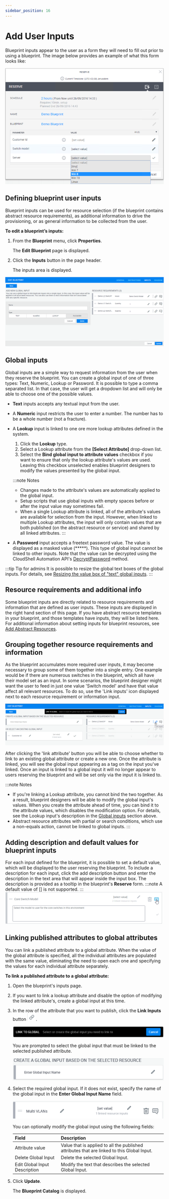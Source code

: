 ```yaml
---
sidebar_position: 16
---
```


# Add User Inputs

Blueprint inputs appear to the user as a form they will need to fill out prior to using a blueprint. The image below provides an example of what this form looks like:

![](/Images/CloudShell-Portal/Lab-Management/Environments/ReservePane_NEW.png)

## Defining blueprint user inputs

Blueprint inputs can be used for resource selection (if the blueprint contains abstract resource requirements), as additional information to drive the provisioning, or as general information to be collected from the user.

**To edit a blueprint’s inputs:**

1. From the **Blueprint** menu, click **Properties**.
    
    The **Edit Blueprint** page is displayed.
    
2. Click the **Inputs** button in the page header.
    
    The inputs area is displayed.
    

![](/Images/CloudShell-Portal/Lab-Management/Environments/BlueprintInputsPane.png)

## Global inputs

Global inputs are a simple way to request information from the user when they reserve the blueprint. You can create a global input of one of three types: Text, Numeric, Lookup or Password. It is possible to type a comma separated list. In that case, the user will get a dropdown list and will only be able to choose one of the possible values.

- **Text** inputs accepts any textual input from the user.
- A **Numeric** input restricts the user to enter a number. The number has to be a whole number (not a fracture).
- A **Lookup** input is linked to one ore more lookup attributes defined in the system.
    
    1. Click the **Lookup** type.
    2. Select a Lookup attribute from the **\[Select Attribute\]** drop-down list.
    3. Select the **Bind global input to attribute values** checkbox if you want to ensure that only the lookup attribute's values are used. Leaving this checkbox unselected enables blueprint designers to modify the values presented by the global input.
    
    :::note Notes
    
    - Changes made to the attribute's values are automatically applied to the global input.
    - Setup scripts that use global inputs with empty spaces before or after the input value may sometimes fail.
    - When a single Lookup attribute is linked, all of the attribute's values are available for selection from the input. However, when linked to multiple Lookup attributes, the input will only contain values that are both published (on the abstract resource or service) and shared by all linked attributes.
    :::
- A **Password** input accepts a freetext password value. The value is displayed as a masked value (\*\*\*\*\*). This type of global input cannot be linked to other inputs. Note that the value can be decrypted using the CloudShell Automation API's [DecryptPassword](pathname:///api-docs/2023.3/Python-API/cloudshell.api.html?highlight=decryptpassword#cloudshell.api.cloudshell_api.CloudShellAPISession.DecryptPassword) method.

:::tip Tip for admins
It is possible to resize the global text boxes of the global inputs. For details, see [Resizing the value box of "text" global inputs](../../../admin/setting-up-cloudshell/cloudshell-configuration-options/resizing-the-value-box-of-text-global-inputs.md).
:::
## Resource requirements and additional info

Some blueprint inputs are directly related to resource requirements and information that are defined as user inputs. These inputs are displayed in the right hand section of this page. If you have abstract resource templates in your blueprint, and those templates have inputs, they will be listed here. For additional information about setting inputs for blueprint resources, see [Add Abstract Resources](./abstract-resources.md).

## Grouping together resource requirements and information

As the blueprint accumulates more required user inputs, it may become necessary to group some of them together into a single entry. One example would be if there are numerous switches in the blueprint, which all have their model set as an input. In some scenarios, the blueprint designer might want the user to feed in just one value 'Switch model' and have that value affect all relevant resources. To do so, use the 'Link inputs' icon displayed next to each resource requirement or information input.

![](/Images/CloudShell-Portal/Lab-Management/Environments/BlueprintInputsPaneLinkInputs.png)

After clicking the 'link attribute' button you will be able to choose whether to link to an existing global attribute or create a new one. Once the attribute is linked, you will see the global input appearing as a tag on the input you've linked. Once an input is linked to a global input it will no longer appear to users reserving the blueprint and will be set only via the input it is linked to.

:::note Notes

- If you're linking a Lookup attribute, you cannot bind the two together. As a result, blueprint designers will be able to modify the global input's values. When you create the attribute ahead of time, you can bind it to the attribute values, which disables the modification option. For details, see the Lookup input's description in the [Global inputs](#global-inputs) section above.
- Abstract resource attributes with partial or search conditions, which use a non-equals action, cannot be linked to global inputs.
:::
## Adding description and default values for blueprint inputs

For each input defined for the blueprint, it is possible to set a default value, which will be displayed to the user reserving the blueprint. To include a description for each input, click the add description button and enter the description in the text area that will appear inside the input box. The description is provided as a tooltip in the blueprint's **Reserve** form.
:::note
A default value of \[\] is not supported.
:::
![](/Images/CloudShell-Portal/Lab-Management/Environments/EnvironmentInputDescription_499x101.png)

## Linking published attributes to global attributes

You can link a published attribute to a global attribute. When the value of the global attribute is specified, all the individual attributes are populated with the same value, eliminating the need to open each one and specifying the values for each individual attribute separately.

**To link a published attribute to a global attribute:**

1. Open the blueprint's inputs page.
    
2. If you want to link a lookup attribute and disable the option of modifying the linked attribute's, create a global input at this time.
3. In the row of the attribute that you want to publish, click the **Link Inputs** button ![](/Images/CloudShell-Portal/Lab-Management/Environments/link-inputs-tool_27x24.png).
    
    ![](/Images/CloudShell-Portal/Lab-Management/Zoom-Size/LinkPrompt.png)
    
    You are prompted to select the global input that must be linked to the selected published attribute.
    
    ![](/Images/CloudShell-Portal/Lab-Management/Zoom-Size/GlobalBlank.png)
    
4. Select the required global input. If it does not exist, specify the name of the global input in the **Enter Global Input Name** field.
    
    ![](/Images/CloudShell-Portal/Lab-Management/Zoom-Size/ModifyGlobalAttribute.png)
    
    You can optionally modify the global input using the following fields:
    
    | Field | Description |
    | --- | --- |
    | Attribute value | Value that is applied to all the published attributes that are linked to this Global Input. |
    | Delete Global Input | Delete the selected Global Input. |
    | Edit Global Input Description | Modify the text that describes the selected Global Input. |
    
5. Click **Update**.
    
    The **Blueprint Catalog** is displayed.